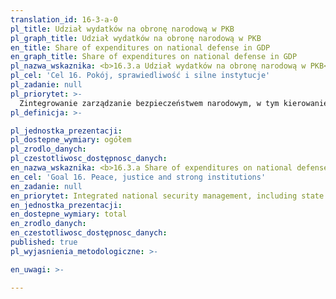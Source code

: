 ```yaml
---
translation_id: 16-3-a-0
pl_title: Udział wydatków na obronę narodową w PKB
pl_graph_title: Udział wydatków na obronę narodową w PKB
en_title: Share of expenditures on national defense in GDP
en_graph_title: Share of expenditures on national defense in GDP
pl_nazwa_wskaznika: <b>16.3.a Udział wydatków na obronę narodową w PKB</b>
pl_cel: 'Cel 16. Pokój, sprawiedliwość i silne instytucje'
pl_zadanie: null
pl_priorytet: >-
  Zintegrowanie zarządzanie bezpieczeństwem narodowym, w tym kierowanie obroną państwa oraz budowanie zdolności adaptacyjnych
pl_definicja: >-

pl_jednostka_prezentacji:
pl_dostepne_wymiary: ogółem
pl_zrodlo_danych:
pl_czestotliwosc_dostępnosc_danych:
en_nazwa_wskaznika: <b>16.3.a Share of expenditures on national defense in GDP</b>
en_cel: 'Goal 16. Peace, justice and strong institutions'
en_zadanie: null
en_priorytet: Integrated national security management, including state defense management and building adaptive capabilities
en_jednostka_prezentacji:
en_dostepne_wymiary: total
en_zrodlo_danych:
en_czestotliwosc_dostępnosc_danych:
published: true
pl_wyjasnienia_metodologiczne: >-

en_uwagi: >-

---
```


